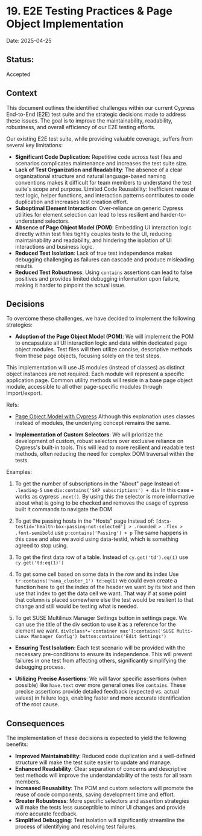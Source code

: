 # 19. E2E Testing Practices & Page Object Implementation

Date: 2025-04-25

## Status: 

Accepted

## Context

This document outlines the identified challenges within our current Cypress End-to-End (E2E) test suite and the strategic decisions made to address these issues. The goal is to improve the maintainability, readability, robustness, and overall efficiency of our E2E testing efforts.

Our existing E2E test suite, while providing valuable coverage, suffers from several key limitations:

- **Significant Code Duplication**: Repetitive code across test files and scenarios complicates maintenance and increases the test suite size.
- **Lack of Test Organization and Readability**: The absence of a clear organizational structure and natural language-based naming conventions makes it difficult for team members to understand the test suite's scope and purpose.
Limited Code Reusability: Inefficient reuse of test logic, helper functions, and interaction patterns contributes to code duplication and increases test creation effort.
- **Suboptimal Element Interaction**: Over-reliance on generic Cypress utilities for element selection can lead to less resilient and harder-to-understand selectors.
- **Absence of Page Object Model (POM)**: Embedding UI interaction logic directly within test files tightly couples tests to the UI, reducing maintainability and readability, and hindering the isolation of UI interactions and business logic.
- **Reduced Test Isolation**: Lack of true test independence makes debugging challenging as failures can cascade and produce misleading results.
- **Reduced Test Robustness**: Using `contains` assertions can lead to false positives and provides limited debugging information upon failure, making it harder to pinpoint the actual issue.

## Decisions
To overcome these challenges, we have decided to implement the following strategies:

- **Adoption of the Page Object Model (POM)**: We will implement the POM to encapsulate all UI interaction logic and data within dedicated page object modules. Test files will then utilize concise, descriptive methods from these page objects, focusing solely on the test steps.

This implementation will use JS modules (instead of classes) as distinct object instances are not required. Each module will represent a specific application page. Common utility methods will reside in a base page object module, accessible to all other page-specific modules through import/export.

Refs: 
- [Page Object Model with Cypress](https://dev.to/aswani25/implementing-the-page-object-model-pom-with-cypress-a-step-by-step-guide-5c2i) Although this explanation uses classes instead of modules, the underlying concept remains the same.

- **Implementation of Custom Selectors**: We will prioritize the development of custom, robust selectors over exclusive reliance on Cypress's built-in tools. This will lead to more resilient and readable test methods, often reducing the need for complex DOM traversal within the tests.

Examples:
1. To get the number of subscriptions in the "About" page 
Instead of: `.leading-5` use `div:contains('SAP subscriptions') + div` In this case `+` works as cypress `.next()`. By using this the selector is more informative about what is going to be checked and removes the usage of cypress built it commands to navigate the DOM

2. To get the passing hosts in the "Hosts" page
Instead of: `[data-testid='health-box-passing-not-selected'] > .rounded > .flex > .font-semibold` use `p:contains('Passing') + p` The same happens in this case and also we avoid using data-testid, which is something agreed to stop using.

3. To get the first data row of a table.
Instead of `cy.get('td').eq(1)` use `cy.get('td:eq(1)')`

4. To get some cell based on some data in the row and its index
Use `tr:contains('hana_cluster_1') td:eq(1)` we could even create a function here to get the index of the header we want by its text and then use that index to get the data cell we want. That way if at some point that column is placed somewhere else the test would be resilient to that change and still would be testing what is needed.

5. To get SUSE Multilinux Manager Settings button in settings page.
We can use the title of the div section to use it as a reference for the element we want.
`div[class*='container max']:contains('SUSE Multi-Linux Manbager Config') button:contains('Edit Settings')`

- **Ensuring Test Isolation**: Each test scenario will be provided with the necessary pre-conditions to ensure its independence. This will prevent failures in one test from affecting others, significantly simplifying the debugging process.

- **Utilizing Precise Assertions**: We will favor specific assertions (when possible) like `have.text` over more general ones like `contains`. These precise assertions provide detailed feedback (expected vs. actual values) in failure logs, enabling faster and more accurate identification of the root cause.

## Consequences
The implementation of these decisions is expected to yield the following benefits:

- **Improved Maintainability**: Reduced code duplication and a well-defined structure will make the test suite easier to update and manage.
- **Enhanced Readability**: Clear separation of concerns and descriptive test methods will improve the understandability of the tests for all team members.
- **Increased Reusability**: The POM and custom selectors will promote the reuse of code components, saving development time and effort.
- **Greater Robustness**: More specific selectors and assertion strategies will make the tests less susceptible to minor UI changes and provide more accurate feedback.
- **Simplified Debugging**: Test isolation will significantly streamline the process of identifying and resolving test failures.